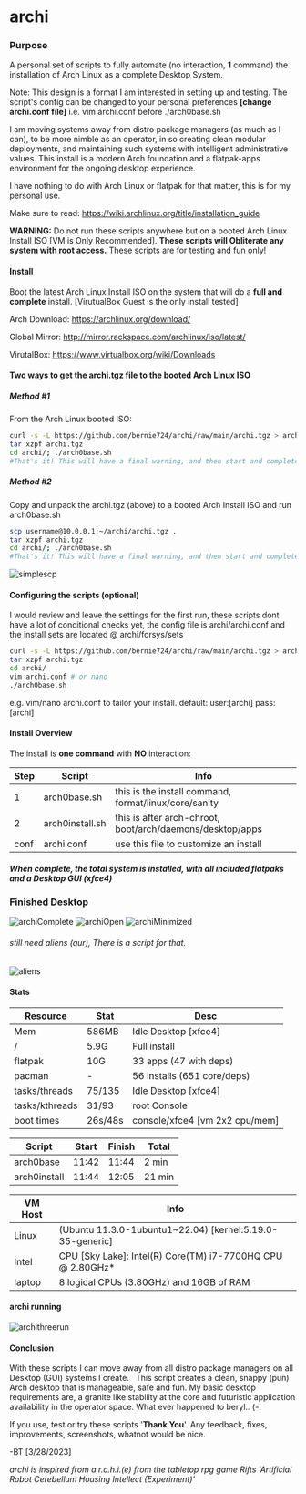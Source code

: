 # archi
### Purpose
A personal set of scripts to fully automate (no interaction, **1** command) the installation of Arch Linux as a complete Desktop System. 

Note: This design is a format I am interested in setting up and testing. The script's config can be changed to your personal preferences **[change archi.conf file]** i.e. vim archi.conf before ./arch0base.sh

I am moving systems away from distro package managers (as much as I can), to be more nimble as an operator, in so creating clean modular deployments, and maintaining such systems with intelligent administrative values. This install is a modern Arch foundation and a flatpak-apps environment for the ongoing desktop experience.

I have nothing to do with Arch Linux or flatpak for that matter, this is for my personal use.

Make sure to read: https://wiki.archlinux.org/title/installation_guide 

**WARNING:** Do not run these scripts anywhere but on a booted Arch Linux Install ISO [VM is Only Recommended].  **These scripts will Obliterate any system with root access.**  These scripts are for testing and fun only!
#### Install
Boot the latest Arch Linux Install ISO on the system that will do a **full and complete** install. [VirutualBox Guest is the only install tested] 

Arch Download: https://archlinux.org/download/

Global Mirror: http://mirror.rackspace.com/archlinux/iso/latest/

VirutalBox: https://www.virtualbox.org/wiki/Downloads

#### Two ways to get the archi.tgz file to the booted Arch Linux ISO
##### Method #1
From the Arch Linux booted ISO:
```sh
curl -s -L https://github.com/bernie724/archi/raw/main/archi.tgz > archi.tgz
tar xzpf archi.tgz
cd archi/; ./arch0base.sh 
#That's it! This will have a final warning, and then start and complete the install without any further interaction
```
##### Method #2
Copy and unpack the archi.tgz (above) to a booted Arch Install ISO and run arch0base.sh  
```sh
scp username@10.0.0.1:~/archi/archi.tgz .
tar xzpf archi.tgz
cd archi/; ./arch0base.sh
#That's it! This will have a final warning, and then start and complete the install without any further interaction
```
![simplescp](https://user-images.githubusercontent.com/20193396/230524685-c2e340a2-4596-49de-85f3-539b1a61c481.png)
#### Configuring the scripts (optional)
I would review and leave the settings for the first run, these scripts dont have a lot of conditional checks yet, the config file is archi/archi.conf and the install sets are located @ archi/forsys/sets
```sh
curl -s -L https://github.com/bernie724/archi/raw/main/archi.tgz > archi.tgz
tar xzpf archi.tgz
cd archi/
vim archi.conf # or nano
./arch0base.sh
```

e.g. vim/nano archi.conf to tailor your install. default: user:[archi] pass:[archi]

#### Install Overview
The install is **one command** with **NO** interaction:

|Step  | Script | Info                                                                |
| ---- | ------ | ----                                                                |
| 1    | arch0base.sh    | this is the install command, format/linux/core/sanity      |
| 2    | arch0install.sh | this is after arch-chroot, boot/arch/daemons/desktop/apps  |
| conf | archi.conf      | use this file to customize an install                      |

##### When complete, the total system is installed, with all included flatpaks and a Desktop GUI (xfce4)
### Finished Desktop
![archiComplete](https://user-images.githubusercontent.com/20193396/229312252-cf00e46d-e456-4ba9-ada8-c11ac1826290.png)
![archiOpen](https://user-images.githubusercontent.com/20193396/229312258-fdd0f36c-873a-4eca-922b-9f1a25629af1.png)
![archiMinimized](https://user-images.githubusercontent.com/20193396/229314436-9343d304-1261-4e01-8cd6-261193597ff4.png)

###### still need aliens (aur), There is a script for that.
![aliens](https://user-images.githubusercontent.com/20193396/230786626-befd98c8-e870-4ea8-9a12-c1b4bf2a28a6.png)


#### Stats
|Resource       | Stat    | Desc                             |
| ----          | ----    | ----------------                 |
| Mem           | 586MB   | Idle Desktop [xfce4]             |
| /             | 5.9G    | Full install                     |
| flatpak       | 10G     | 33 apps     (47 with deps)       |
| pacman        | -       | 56 installs (651 core/deps)      |
| tasks/threads | 75/135  | Idle Desktop [xfce4]             |
| tasks/kthreads| 31/93   | root Console                     |
| boot times    | 26s/48s | console/xfce4 [vm 2x2 cpu/mem]   |


|Script        | Start | Finish | Total  |
| ---          | ----  | ---    | -----  |
| arch0base    | 11:42 | 11:44  |  2 min |
| arch0install | 11:44 | 12:05  | 21 min |


|VM Host | Info                                                           | 
| ---    | -----------------------                                        |
|Linux   | (Ubuntu 11.3.0-1ubuntu1~22.04) [kernel:5.19.0-35-generic]      |
|Intel   | CPU [Sky Lake]: Intel(R) Core(TM) i7-7700HQ CPU @ 2.80GHz*     |
|laptop  | 8 logical CPUs (3.80GHz) and 16GB of RAM                       |

#### archi running

![archithreerun](https://user-images.githubusercontent.com/20193396/230749166-5b3c624a-299d-45e7-8664-ab01cc5bf844.png)

#### Conclusion

With these scripts I can move away from all distro package managers on all Desktop (GUI) systems I create.   
This script creates a clean, snappy (pun) Arch desktop that is manageable, safe and fun. 
My basic desktop requirements are, a granite like stability at the core and futuristic application availability in the operator space.
What ever happened to beryl.. (-:

If you use, test or try these scripts '**Thank You**'. Any feedback, fixes, improvements, screenshots, whatnot would be nice. 

-BT [3/28/2023]

*archi is inspired from a.r.c.h.i.(e) from the tabletop rpg game Rifts 'Artificial Robot Cerebellum Housing Intellect (Experiment)'*
